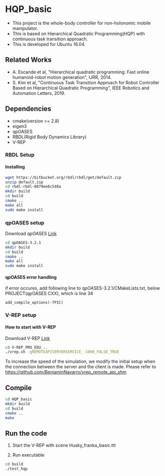 # HQP_basic
* This project is the whole-body controller for non-holonomic mobile manipulator.
* This is based on Hierarchical Quadratic Programming(HQP) with continuous task transition approach.
* This is developed for Ubuntu 16.04.

## Related Works
* A. Escande et al, "Hierarchical quadratic programming: Fast online humanoid-robot motion generation", IJRR, 2014.
* S. Kim et al, "Continuous Task Transition Approach for Robot Controller Based on Hierarchical Quadratic Programming", IEEE Robotics and Automation Letters, 2019.

## Dependencies
* cmake(version >= 2.8)
* eigen3
* qpOASES
* RBDL(Rigid Body Dynamics Library)
* V-REP

### RBDL Setup 

#### Installing
```sh
wget https://bitbucket.org/rbdl/rbdl/get/default.zip
unzip default.zip
cd rbdl-rbdl-0879ee8c548a
mkdir build
cd build
cmake ..
make all
sudo make install
```

### qpOASES setup
Download qpOASES [Link](http://www.qpoases.org/go/release) 
```sh
cd qpOASES-3.2.1
mkdir build
cd build
cmake ..
make all
sudo make install
```

#### qpOASES error handling
if error occures, add following line to qpOASES-3.2.1/CMakeLists.txt, below PROJECT(qpOASES CXX), which is line 34

```
add_compile_options(-fPIC)
```

### V-REP setup
#### How to start with V-REP ###
Download V-REP [Link](http://www.coppeliarobotics.com/downloads.html) 

```sh
cd V-REP_PRO_EDU_.. 
./vrep.sh -gREMOTEAPISERVERSERVICE_-1000_FALSE_TRUE
```

To increase the speed of the simulation, we modify the initial setup when the connection between 
the server and the client is made. Please refer to https://github.com/BenjaminNavarro/vrep_remote_api_shm


## Compile 
```sh
cd HQP_basic
mkdir build
cd build
cmake ..
make 
```
## Run the code
1. Start the V-REP with scene Husky_franka_basic.ttt

2. Run executable
```sh
cd build
./test_hqp
```

